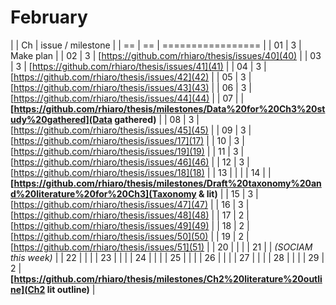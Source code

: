 # February

|    | Ch | issue / milestone |
| == | == | ================= |
| 01 | 3  | Make plan |
| 02 | 3  | [https://github.com/rhiaro/thesis/issues/40](40) |
| 03 | 3  | [https://github.com/rhiaro/thesis/issues/41](41) |
| 04 | 3  | [https://github.com/rhiaro/thesis/issues/42](42) |
| 05 | 3  | [https://github.com/rhiaro/thesis/issues/43](43) |
| 06 | 3  | [https://github.com/rhiaro/thesis/issues/44](44) |
| 07 |    | **[https://github.com/rhiaro/thesis/milestones/Data%20for%20Ch3%20study%20gathered](Data gathered)** |
| 08 | 3  | [https://github.com/rhiaro/thesis/issues/45](45) |
| 09 | 3  | [https://github.com/rhiaro/thesis/issues/17](17) |
| 10 | 3  | [https://github.com/rhiaro/thesis/issues/19](19) |
| 11 | 3  | [https://github.com/rhiaro/thesis/issues/46](46) |
| 12 | 3  | [https://github.com/rhiaro/thesis/issues/18](18) |
| 13 |    | |
| 14 |    | **[https://github.com/rhiaro/thesis/milestones/Draft%20taxonomy%20and%20literature%20for%20Ch3](Taxonomy & lit)** |
| 15 | 3  | [https://github.com/rhiaro/thesis/issues/47](47) |
| 16 | 3  | [https://github.com/rhiaro/thesis/issues/48](48) |
| 17 | 2  | [https://github.com/rhiaro/thesis/issues/49](49) |
| 18 | 2  | [https://github.com/rhiaro/thesis/issues/50](50) |
| 19 | 2  | [https://github.com/rhiaro/thesis/issues/51](51) |
| 20 |    | |
| 21 |    | *(SOCIAM this week)* |
| 22 |    | |
| 23 |    | |
| 24 |    | |
| 25 |    | |
| 26 |    | |
| 27 |    | |
| 28 |    | |
| 29 | 2  | **[https://github.com/rhiaro/thesis/milestones/Ch2%20literature%20outline](Ch2 lit outline)** |